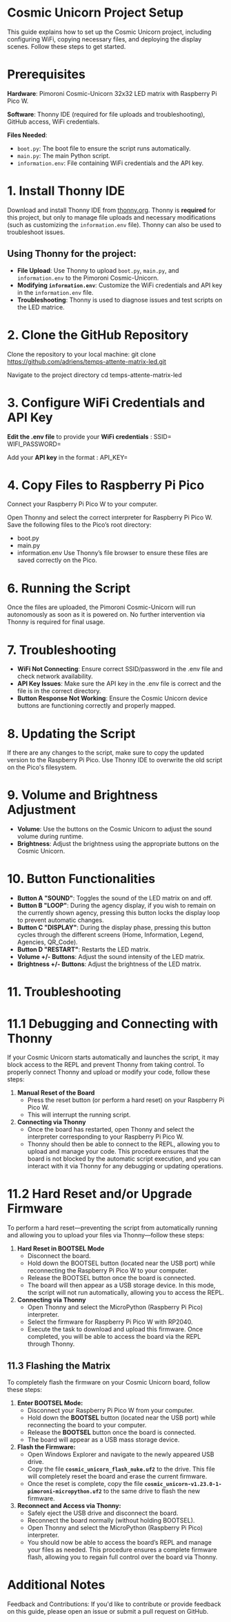 # Cosmic Unicorn Project Setup

This guide explains how to set up the Cosmic Unicorn project, including configuring WiFi, copying necessary files, and deploying the display scenes. Follow these steps to get started.

# Prerequisites

**Hardware**: Pimoroni Cosmic-Unicorn 32x32 LED matrix with Raspberry Pi Pico W.

**Software**: Thonny IDE (required for file uploads and troubleshooting), GitHub access, WiFi credentials.

**Files Needed**:
  - `boot.py`: The boot file to ensure the script runs automatically.
  - `main.py`: The main Python script.
  - `information.env`: File containing WiFi credentials and the API key.

# 1. Install Thonny IDE

Download and install Thonny IDE from [thonny.org](https://thonny.org/). Thonny is **required** for this project, but only to manage file uploads and necessary modifications (such as customizing the `information.env` file). Thonny can also be used to troubleshoot issues.

## Using Thonny for the project:
- **File Upload**: Use Thonny to upload `boot.py`, `main.py`, and `information.env` to the Pimoroni Cosmic-Unicorn.
- **Modifying `information.env`**: Customize the WiFi credentials and API key in the `information.env` file.
- **Troubleshooting**: Thonny is used to diagnose issues and test scripts on the LED matrice.


# 2. Clone the GitHub Repository

Clone the repository to your local machine:
  git clone https://github.com/adriens/temps-attente-matrix-led.git

Navigate to the project directory
  cd temps-attente-matrix-led

# 3. Configure WiFi Credentials and API Key

**Edit the .env file** to provide your **WiFi credentials** :
SSID=<your-SSID>
WIFI_PASSWORD=<your-password>

Add your **API key** in the format :
  API_KEY=<your-api-key>

# 4. Copy Files to Raspberry Pi Pico

Connect your Raspberry Pi Pico W to your computer.

Open Thonny and select the correct interpreter for Raspberry Pi Pico W.
Save the following files to the Pico’s root directory:
- boot.py
- main.py
- information.env
Use Thonny’s file browser to ensure these files are saved correctly on the Pico.

# 6. Running the Script

Once the files are uploaded, the Pimoroni Cosmic-Unicorn will run autonomously as soon as it is powered on. No further intervention via Thonny is required for final usage.

# 7. Troubleshooting

* **WiFi Not Connecting**: Ensure correct SSID/password in the .env file and check network availability.
* **API Key Issues**: Make sure the API key in the .env file is correct and the file is in the correct directory.
* **Button Response Not Working**: Ensure the Cosmic Unicorn device buttons are functioning correctly and properly mapped.

# 8. Updating the Script

If there are any changes to the script, make sure to copy the updated version to the Raspberry Pi Pico.
Use Thonny IDE to overwrite the old script on the Pico's filesystem.

# 9. Volume and Brightness Adjustment

* **Volume**: Use the buttons on the Cosmic Unicorn to adjust the sound volume during runtime.
* **Brightness**: Adjust the brightness using the appropriate buttons on the Cosmic Unicorn.

# 10. Button Functionalities
* **Button A "SOUND"**: Toggles the sound of the LED matrix on and off.
* **Button B "LOOP"**: During the agency display, if you wish to remain on the currently shown agency, pressing this button locks the display loop to prevent automatic changes.
* **Button C "DISPLAY"**: During the display phase, pressing this button cycles through the different screens (Home, Information, Legend, Agencies, QR_Code).
* **Button D "RESTART"**: Restarts the LED matrix.
* **Volume +/- Buttons**: Adjust the sound intensity of the LED matrix.
* **Brightness +/- Buttons**: Adjust the brightness of the LED matrix.

# 11. Troubleshooting

# 11.1 Debugging and Connecting with Thonny
If your Cosmic Unicorn starts automatically and launches the script, it may block access to the REPL and prevent Thonny from taking control. 
To properly connect Thonny and upload or modify your code, follow these steps:
1. **Manual Reset of the Board**
   - Press the reset button (or perform a hard reset) on your Raspberry Pi Pico W.
   - This will interrupt the running script.
2. **Connecting via Thonny**
   - Once the board has restarted, open Thonny and select the interpreter corresponding to your Raspberry Pi Pico W.
   - Thonny should then be able to connect to the REPL, allowing you to upload and manage your code.
This procedure ensures that the board is not blocked by the automatic script execution, and you can interact with it via Thonny for any debugging or updating operations.

# 11.2 Hard Reset and/or Upgrade Firmware
To perform a hard reset—preventing the script from automatically running and allowing you to upload your files via Thonny—follow these steps:
1. **Hard Reset in BOOTSEL Mode**
   - Disconnect the board.
   - Hold down the BOOTSEL button (located near the USB port) while reconnecting the Raspberry Pi Pico W to your computer.
   - Release the BOOTSEL button once the board is connected.
   - The board will then appear as a USB storage device. In this mode, the script will not run automatically, allowing you to access the REPL.
2. **Connecting via Thonny**
   - Open Thonny and select the MicroPython (Raspberry Pi Pico) interpreter.
   - Select the firmware for Raspberry Pi Pico W with RP2040.
   - Execute the task to download and upload this firmware.
Once completed, you will be able to access the board via the REPL through Thonny.

## 11.3 Flashing the Matrix
To completely flash the firmware on your Cosmic Unicorn board, follow these steps:
1. **Enter BOOTSEL Mode:**  
   - Disconnect your Raspberry Pi Pico W from your computer.  
   - Hold down the **BOOTSEL** button (located near the USB port) while reconnecting the board to your computer.  
   - Release the **BOOTSEL** button once the board is connected.  
   - The board will appear as a USB mass storage device.
2. **Flash the Firmware:**  
   - Open Windows Explorer and navigate to the newly appeared USB drive.  
   - Copy the file **`cosmic_unicorn_flash_nuke.uf2`** to the drive. This file will completely reset the board and erase the current firmware.  
   - Once the reset is complete, copy the file **`cosmic_unicorn-v1.23.0-1-pimoroni-micropython.uf2`** to the same drive to flash the new firmware.
3. **Reconnect and Access via Thonny:**  
   - Safely eject the USB drive and disconnect the board.  
   - Reconnect the board normally (without holding BOOTSEL).  
   - Open Thonny and select the MicroPython (Raspberry Pi Pico) interpreter.  
   - You should now be able to access the board’s REPL and manage your files as needed.
This procedure ensures a complete firmware flash, allowing you to regain full control over the board via Thonny.

# Additional Notes
Feedback and Contributions: If you'd like to contribute or provide feedback on this guide, please open an issue or submit a pull request on GitHub.
